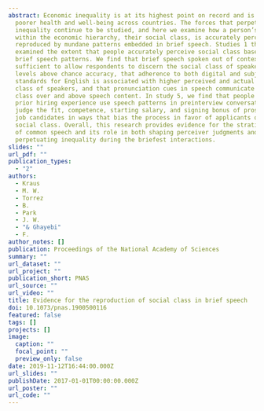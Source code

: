 ```yaml
---
abstract: Economic inequality is at its highest point on record and is linked to
  poorer health and well-being across countries. The forces that perpetuate
  inequality continue to be studied, and here we examine how a person’s position
  within the economic hierarchy, their social class, is accurately perceived and
  reproduced by mundane patterns embedded in brief speech. Studies 1 through 4
  examined the extent that people accurately perceive social class based on
  brief speech patterns. We find that brief speech spoken out of context is
  sufficient to allow respondents to discern the social class of speakers at
  levels above chance accuracy, that adherence to both digital and subjective
  standards for English is associated with higher perceived and actual social
  class of speakers, and that pronunciation cues in speech communicate social
  class over and above speech content. In study 5, we find that people with
  prior hiring experience use speech patterns in preinterview conversations to
  judge the fit, competence, starting salary, and signing bonus of prospective
  job candidates in ways that bias the process in favor of applicants of higher
  social class. Overall, this research provides evidence for the stratification
  of common speech and its role in both shaping perceiver judgments and
  perpetuating inequality during the briefest interactions.
slides: ""
url_pdf: ""
publication_types:
  - "2"
authors:
  - Kraus
  - M. W.
  - Torrez
  - B.
  - Park
  - J. W.
  - "& Ghayebi"
  - F.
author_notes: []
publication: Proceedings of the National Academy of Sciences
summary: ""
url_dataset: ""
url_project: ""
publication_short: PNAS
url_source: ""
url_video: ""
title: Evidence for the reproduction of social class in brief speech
doi: 10.1073/pnas.1900500116
featured: false
tags: []
projects: []
image:
  caption: ""
  focal_point: ""
  preview_only: false
date: 2019-11-12T16:44:00.000Z
url_slides: ""
publishDate: 2017-01-01T00:00:00.000Z
url_poster: ""
url_code: ""
---
```

